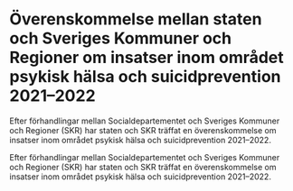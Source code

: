 # Överenskommelse mellan staten och Sveriges Kommuner och Regioner om insatser inom området psykisk hälsa och suicidprevention 2021–2022

Efter förhandlingar mellan Socialdepartementet och Sveriges Kommuner och Regioner (SKR) har staten och SKR träffat en överenskommelse om insatser inom området psykisk hälsa och suicidprevention 2021–2022.

Efter förhandlingar mellan Socialdepartementet och Sveriges Kommuner och Regioner (SKR) har staten och SKR träffat en överenskommelse om insatser inom området psykisk hälsa och suicidprevention 2021–2022.
